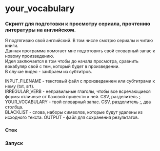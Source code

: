 # your_vocabulary

### Скрипт для подготовки к просмотру сериала, прочтению литературы на английском.  

Я подтягиваю свой английский. В том числе смотрю сериалы и читаю книги.  
Данная программа помогает мне подготовить свой словарный запас к новому произведению.  
Идея заключается в том чтобы до начала просмотра, сравнить вокабуляр свой с тем, который будет в произведении.  
В случае видео - заибраем из субтитров.


INPUT_FILENAME - текстовый файл с произведением или субтитрами к нему (txt, srt).  
IRREGULAR_VERB - неправильные глаголы, чтобы все всречающиеся формы отличные от базовой привести к ней. CSV, разделитель ;.  
YOUR_VOCABULARY - твой словарный запас. CSV, разделитель ;, два столбца.  
BLACKLIST - слова, наборы символов, которые будут удалены из исходного текста.
OUTPUT - файл для сохранения результатов.

### Стек


### Запуск  

